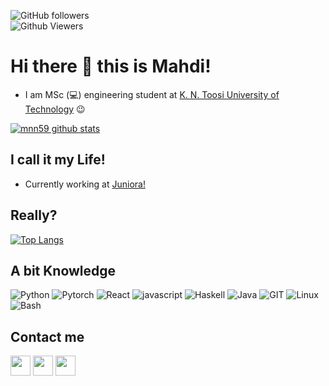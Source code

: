
<img alt="GitHub followers" src="https://img.shields.io/github/followers/mnn59?style=flat-square&color=blue"><br>
<img alt="Github Viewers" src="https://komarev.com/ghpvc/?username=mnn59&style=flat-square&color=red">

# Hi there 👋 this is Mahdi!
- I am MSc (💻) engineering student at <a href="https://en.kntu.ac.ir/" style="decoration:none;">K. N. Toosi University of Technology</a>  :wink: 

[![mnn59 github stats](https://github-readme-stats.vercel.app/api?username=mnn59&show_icons=true&include_all_commits=true&theme=tokyonight)](https://github.com/mnn59)

## I call it my Life!
- Currently working at <a href="https://juniora.org/" target="_blank">Juniora!</a>

## Really?
[![Top Langs](https://github-readme-stats.vercel.app/api/top-langs/?username=mnn59&layout=compact&langs_count=10&theme=tokyonight)](https://github.com/mnn59)

## A bit Knowledge 
![Python](https://www.vectorlogo.zone/logos/python/python-icon.svg)
![Pytorch](https://www.vectorlogo.zone/logos/pytorch/pytorch-ar21.svg)
![React](https://www.vectorlogo.zone/logos/reactjs/reactjs-icon.svg)
![javascript](https://www.vectorlogo.zone/logos/javascript/javascript-icon.svg)
![Haskell](https://www.vectorlogo.zone/logos/haskell/haskell-icon.svg)
![Java](https://www.vectorlogo.zone/logos/java/java-icon.svg)
![GIT](https://www.vectorlogo.zone/logos/git-scm/git-scm-icon.svg)
![Linux](https://www.vectorlogo.zone/logos/linux/linux-icon.svg)
![Bash](https://www.vectorlogo.zone/logos/gnu_bash/gnu_bash-icon.svg)

## Contact me
[<img src="https://www.vectorlogo.zone/logos/twitter/twitter-tile.svg" width="32">](https://twitter.com/mahdi_niknejaad)
[<img src="https://www.vectorlogo.zone/logos/linkedin/linkedin-tile.svg" width="32">](https://www.linkedin.com/in/mahdiniknejad/)
[<img src="https://www.vectorlogo.zone/logos/telegram/telegram-tile.svg" width="32">](http://t.me/mahdi_niknejad)



<!--
**mnn59/mnn59** is a ✨ _special_ ✨ repository because its `README.md` (this file) appears on your GitHub profile.

Here are some ideas to get you started:

- 🔭 I’m currently working on ...
- 🌱 I’m currently learning ...
- 👯 I’m looking to collaborate on ...
- 🤔 I’m looking for help with ...
- 💬 Ask me about ...
- 📫 How to reach me: ...
- 😄 Pronouns: ...
- ⚡ Fun fact: ...
-->
